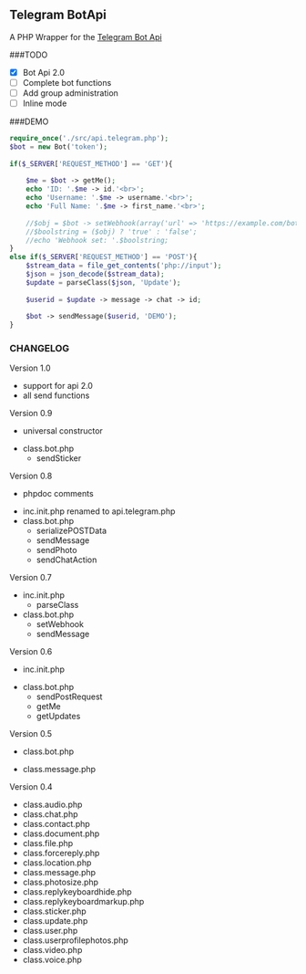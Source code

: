 ## Telegram BotApi
A PHP Wrapper for the [Telegram Bot Api](https://core.telegram.org/bots/api)

###TODO

- [x] Bot Api 2.0
- [ ] Complete bot functions
- [ ] Add group administration
- [ ] Inline mode

###DEMO
```php
require_once('./src/api.telegram.php');
$bot = new Bot('token');
	
if($_SERVER['REQUEST_METHOD'] == 'GET'){
		
	$me = $bot -> getMe();
	echo 'ID: '.$me -> id.'<br>';
	echo 'Username: '.$me -> username.'<br>';
	echo 'Full Name: '.$me -> first_name.'<br>';
	
	//$obj = $bot -> setWebhook(array('url' => 'https://example.com/bot.demo.php'));
	//$boolstring = ($obj) ? 'true' : 'false';
	//echo 'Webhook set: '.$boolstring;
}
else if($_SERVER['REQUEST_METHOD'] == 'POST'){
	$stream_data = file_get_contents('php://input');
	$json = json_decode($stream_data);
	$update = parseClass($json, 'Update');
		
	$userid = $update -> message -> chat -> id;
		
	$bot -> sendMessage($userid, 'DEMO');
}
```

### CHANGELOG
Version 1.0
+ support for api 2.0
+ all send functions

Version 0.9
+ universal constructor
* class.bot.php
  + sendSticker

Version 0.8
+ phpdoc comments
* inc.init.php renamed to api.telegram.php
* class.bot.php
  + serializePOSTData
  * sendMessage
  + sendPhoto
  + sendChatAction

Version 0.7
* inc.init.php
  * parseClass
* class.bot.php
  + setWebhook
  + sendMessage

Version 0.6
+ inc.init.php
* class.bot.php
  + sendPostRequest
  + getMe
  + getUpdates

Version 0.5
+ class.bot.php
* class.message.php

Version 0.4
+ class.audio.php
+ class.chat.php
+ class.contact.php
+ class.document.php
+ class.file.php
+ class.forcereply.php
+ class.location.php
+ class.message.php
+ class.photosize.php
+ class.replykeyboardhide.php
+ class.replykeyboardmarkup.php
+ class.sticker.php
+ class.update.php
+ class.user.php
+ class.userprofilephotos.php
+ class.video.php
+ class.voice.php
